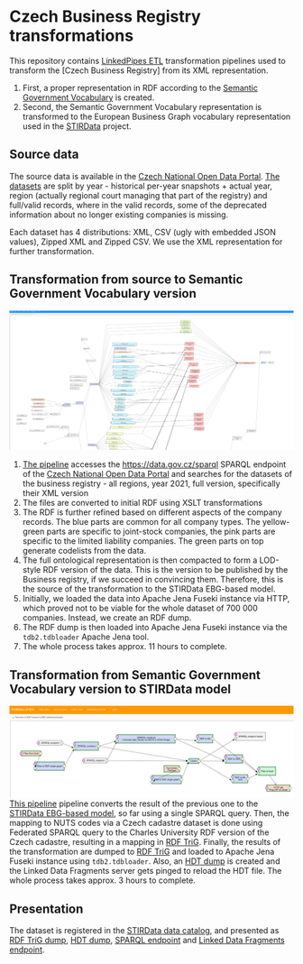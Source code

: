 # Czech Business Registry transformations
This repository contains [LinkedPipes ETL] transformation pipelines used to transform the [Czech Business Registry] from its XML representation.
1. First, a proper representation in RDF according to the [Semantic Government Vocabulary] is created.
2. Second, the Semantic Government Vocabulary representation is transformed to the European Business Graph vocabulary representation used in the [STIRData] project.

## Source data
The source data is available in the [Czech National Open Data Portal]. [The datasets](https://data.gov.cz/datové-sady?poskytovatel=https%3A%2F%2Frpp-opendata.egon.gov.cz%2Fodrpp%2Fzdroj%2Forgán-veřejné-moci%2F00007064&klíčová-slova=Úplný&klíčová-slova=2021) are split by year - historical per-year snapshots + actual year, region (actually regional court managing that part of the registry) and full/valid records, where in the valid records, some of the deprecated information about no longer existing companies is missing.

Each dataset has 4 distributions: XML, CSV (ugly with embedded JSON values), Zipped XML and Zipped CSV.
We use the XML representation for further transformation.

## Transformation from source to Semantic Government Vocabulary version
![LinkedPipes ETL pipeline transforming Czech Business Registry to Semantic Government Vocabulary version](assets/images/sgov-pipeline.webp)

1. [The pipeline](assets/pipelines/sgov.jsonld) accesses the https://data.gov.cz/sparql SPARQL endpoint of the [Czech National Open Data Portal] and searches for the datasets of the business registry - all regions, year 2021, full version, specifically their XML version
2. The files are converted to initial RDF using XSLT transformations
3. The RDF is further refined based on different aspects of the company records. The blue parts are common for all company types. The yellow-green parts are specific to joint-stock companies, the pink parts are specific to the limited liability companies. The green parts on top generate codelists from the data.
4. The full ontological representation is then compacted to form a LOD-style RDF version of the data. This is the version to be published by the Business registry, if we succeed in convincing them. Therefore, this is the source of the transformation to the STIRData EBG-based model.
5. Initially, we loaded the data into Apache Jena Fuseki instance via HTTP, which proved not to be viable for the whole dataset of 700 000 companies. Instead, we create an RDF dump.
6. The RDF dump is then loaded into Apache Jena Fuseki instance via the `tdb2.tdbloader` Apache Jena tool.
7. The whole process takes approx. 11 hours to complete.

## Transformation from Semantic Government Vocabulary version to STIRData model
![LinkedPipes ETL pipeline transforming Czech Business Registry to STIRData version](assets/images/ebg-pipeline.webp)
[This pipeline](assets/pipelines/ebg.jsonld) pipeline converts the result of the previous one to the [STIRData EBG-based model](https://stirdata.github.io/data-specification/), so far using a single SPARQL query.
Then, the mapping to NUTS codes via a Czech cadastre dataset is done using Federated SPARQL query to the Charles University RDF version of the Czech cadastre, resulting in a mapping in [RDF TriG](https://obchodní-rejstřík.stirdata.opendata.cz/soubor/or-ebg-nuts.trig).
Finally, the results of the transformation are dumped to [RDF TriG](https://obchodní-rejstřík.stirdata.opendata.cz/soubor/or-ebg.trig) and loaded to Apache Jena Fuseki instance using `tdb2.tdbloader`.
Also, an [HDT dump](https://obchodní-rejstřík.stirdata.opendata.cz/soubor/or.trig) is created and the Linked Data Fragments server gets pinged to reload the HDT file.
The whole process takes approx. 3 hours to complete.

## Presentation
The dataset is registered in the [STIRData data catalog](https://stirdata.opendata.cz/datasets), and presented as [RDF TriG dump](https://obchodní-rejstřík.stirdata.opendata.cz/soubor/or.trig), [HDT dump](https://obchodní-rejstřík.stirdata.opendata.cz/soubor/or.trig), [SPARQL endpoint](https://obchodní-rejstřík.stirdata.opendata.cz/sparql) and [Linked Data Fragments endpoint](https://obchodní-rejstřík.stirdata.opendata.cz/ldf/).

[LinkedPipes ETL]: https://etl.linkedpipes.com "LinkedPipes ETL"
[Semantic Government Vocabulary]: https://doi.org/10.1016/j.websem.2018.12.009 "Semantic Government Vocabulary"
[STIRData]: https://stirdata.eu "STIRData"
[Czech National Open Data Portal]: https://data.gov.cz/en "Czech National Open Data Portal"